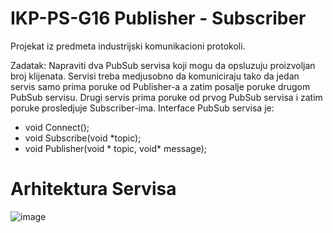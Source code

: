 # IKP-PS-G16 Publisher - Subscriber
Projekat iz predmeta industrijski komunikacioni protokoli. 

Zadatak:
Napraviti dva PubSub servisa koji mogu da opsluzuju proizvoljan broj klijenata. Servisi treba medjusobno da komuniciraju tako da jedan servis samo prima poruke od Publisher-a a zatim posalje poruke drugom PubSub servisu. Drugi servis prima poruke od prvog PubSub servisa i zatim poruke prosledjuje Subscriber-ima. Interface PubSub servisa je:
- void Connect();
- void Subscribe(void \*topic);
- void Publisher(void * topic, void* message);

# Arhitektura Servisa
![image](https://user-images.githubusercontent.com/17052851/206030929-9de3bf23-7e59-42ba-b309-4992e1910d77.png)
